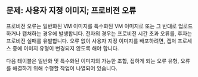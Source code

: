## <a name="issue-custom-image-provisioning-errors"></a>문제: 사용자 지정 이미지; 프로비전 오류
프로비전 오류는 일반화된 VM 이미지를 특수화된 VM 이미지로 또는 그 반대로 업로드하거나 캡처하는 경우에 발생합니다. 전자의 경우는 프로비전 시간 초과 오류를, 후자는 프로비전 실패를 유발합니다. 오류 없이 사용자 지정 이미지를 배포하려면, 캡처 프로세스 중에 이미지 유형이 변경되지 않도록 해야 합니다.

다음 테이블은 일반화 및 특수화된 이미지의 가능한 조합, 접하게 되는 오류 유형, 오류를 해결하기 위해 수행할 작업이 나열되어 있습니다.

